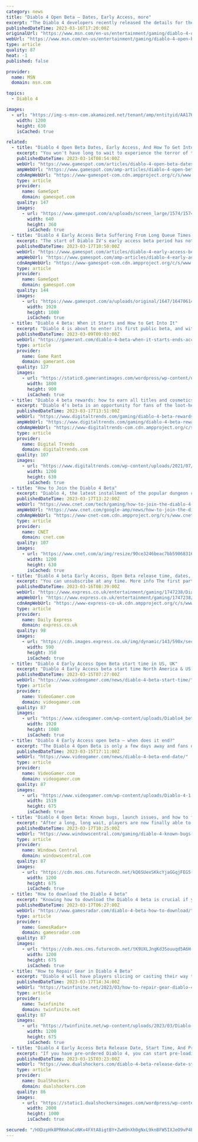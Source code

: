 ```yaml
---
category: news
title: "Diablo 4 Open Beta – Dates, Early Access, more"
excerpt: "The Diablo 4 developers recently released the details for the game’s open beta, including its dates, early access, and more. This announcement came via a post on their official site, as well as on a ..."
publishedDateTime: 2023-03-16T17:20:00Z
originalUrl: "https://www.msn.com/en-us/entertainment/gaming/diablo-4-open-beta-dates-early-access-more/ar-AA17GXjT"
webUrl: "https://www.msn.com/en-us/entertainment/gaming/diablo-4-open-beta-dates-early-access-more/ar-AA17GXjT"
type: article
quality: 87
heat: -1
published: false

provider:
  name: MSN
  domain: msn.com

topics:
  - Diablo 4

images:
  - url: "https://img-s-msn-com.akamaized.net/tenant/amp/entityid/AA17H27H.img?h=630&w=1200&m=6&q=60&o=t&l=f&f=jpg&x=579&y=201"
    width: 1200
    height: 630
    isCached: true

related:
  - title: "Diablo 4 Open Beta Dates, Early Access, And How To Get Into Beta"
    excerpt: "You won't have long to wait to experience the terror of the Burning Hells in Diablo IV before the game officially launches in June."
    publishedDateTime: 2023-03-14T08:54:00Z
    webUrl: "https://www.gamespot.com/articles/diablo-4-open-beta-dates-early-access-and-how-to-get-into-beta/1100-6511672/"
    ampWebUrl: "https://www.gamespot.com/amp-articles/diablo-4-open-beta-dates-early-access-and-how-to-get-into-beta/1100-6511672/"
    cdnAmpWebUrl: "https://www-gamespot-com.cdn.ampproject.org/c/s/www.gamespot.com/amp-articles/diablo-4-open-beta-dates-early-access-and-how-to-get-into-beta/1100-6511672/"
    type: article
    provider:
      name: GameSpot
      domain: gamespot.com
    quality: 147
    images:
      - url: "https://www.gamespot.com/a/uploads/screen_large/1574/15746725/4072834-preview_diablo4_v2_site.jpg"
        width: 640
        height: 360
        isCached: true
  - title: "Diablo 4 Early Access Beta Suffering From Long Queue Times And Server Issues"
    excerpt: "The start of Diablo IV's early access beta period has not gone quite as planned, with queue times of nearly two hours for many players on top of authentication server issues resulting in slow or ..."
    publishedDateTime: 2023-03-17T10:50:00Z
    webUrl: "https://www.gamespot.com/articles/diablo-4-early-access-beta-suffering-from-long-queue-times-and-server-issues/1100-6512451/"
    ampWebUrl: "https://www.gamespot.com/amp-articles/diablo-4-early-access-beta-suffering-from-long-queue-times-and-server-issues/1100-6512451/"
    cdnAmpWebUrl: "https://www-gamespot-com.cdn.ampproject.org/c/s/www.gamespot.com/amp-articles/diablo-4-early-access-beta-suffering-from-long-queue-times-and-server-issues/1100-6512451/"
    type: article
    provider:
      name: GameSpot
      domain: gamespot.com
    quality: 144
    images:
      - url: "https://www.gamespot.com/a/uploads/original/1647/16470614/4114029-diablo4betaqueuetimes.jpg"
        width: 1920
        height: 1080
        isCached: true
  - title: "Diablo 4 Beta: When it Starts and How to Get Into It"
    excerpt: "Diablo 4 is about to enter its first public beta, and with the excitement comes some uncertainty about the best way to access it. Who can play the beta, how to enroll in it, and w"
    publishedDateTime: 2023-03-09T09:03:00Z
    webUrl: "https://gamerant.com/diablo-4-beta-when-it-starts-ends-access/"
    type: article
    provider:
      name: Game Rant
      domain: gamerant.com
    quality: 127
    images:
      - url: "https://static0.gamerantimages.com/wordpress/wp-content/uploads/2023/03/diablo-iv-beta-early-access.jpg"
        width: 1800
        height: 900
        isCached: true
  - title: "Diablo 4 beta rewards: how to earn all titles and cosmetics"
    excerpt: "Diablo 4‘s beta is an opportunity for fans of the loot-heavy role-playing game to sink some time into its dark and demonic world before the game launches on June 6. Though you can invest a good bit of ..."
    publishedDateTime: 2023-03-17T13:51:00Z
    webUrl: "https://www.digitaltrends.com/gaming/diablo-4-beta-rewards/"
    ampWebUrl: "https://www.digitaltrends.com/gaming/diablo-4-beta-rewards/?amp"
    cdnAmpWebUrl: "https://www-digitaltrends-com.cdn.ampproject.org/c/s/www.digitaltrends.com/gaming/diablo-4-beta-rewards/?amp"
    type: article
    provider:
      name: Digital Trends
      domain: digitaltrends.com
    quality: 107
    images:
      - url: "https://www.digitaltrends.com/wp-content/uploads/2021/07/diablo4.jpg?resize=1200%2C630&p=1"
        width: 1200
        height: 630
        isCached: true
  - title: "How to Join the Diablo 4 Beta"
    excerpt: "Diablo 4, the latest installment of the popular dungeon crawler, comes out in June, but players can try out some of the game in beta before its full release. The Diablo 4 Open Beta and Early Access ..."
    publishedDateTime: 2023-03-17T13:22:00Z
    webUrl: "https://www.cnet.com/tech/gaming/how-to-join-the-diablo-4-beta/"
    ampWebUrl: "https://www.cnet.com/google-amp/news/how-to-join-the-diablo-4-beta/"
    cdnAmpWebUrl: "https://www-cnet-com.cdn.ampproject.org/c/s/www.cnet.com/google-amp/news/how-to-join-the-diablo-4-beta/"
    type: article
    provider:
      name: CNET
      domain: cnet.com
    quality: 107
    images:
      - url: "https://www.cnet.com/a/img/resize/90ce3246beac7bb59068316e528235cb51411db0/hub/2022/12/07/9509de80-c045-4bae-804a-de50725bba94/igcshowcase-lilith-elias-01.png?auto=webp&fit=crop&height=630&precrop=1920,975,x0,y0&width=1200"
        width: 1200
        height: 630
        isCached: true
  - title: "Diablo 4 beta Early Access, Open Beta release time, dates, pre-load and campaign content"
    excerpt: "You can unsubscribe at any time. More info The first part of Diablo 4's pre-release beta is about to get started. First up is the Diablo 4 Early Access beta, which is available on PlayStation 5 and ..."
    publishedDateTime: 2023-03-16T08:39:00Z
    webUrl: "https://www.express.co.uk/entertainment/gaming/1747238/Diablo-4-beta-Early-Access-Open-Beta-release-time-dates-pre-load-campaign-content"
    ampWebUrl: "https://www.express.co.uk/entertainment/gaming/1747238/Diablo-4-beta-Early-Access-Open-Beta-release-time-dates-pre-load-campaign-content/amp"
    cdnAmpWebUrl: "https://www-express-co-uk.cdn.ampproject.org/c/s/www.express.co.uk/entertainment/gaming/1747238/Diablo-4-beta-Early-Access-Open-Beta-release-time-dates-pre-load-campaign-content/amp"
    type: article
    provider:
      name: Daily Express
      domain: express.co.uk
    quality: 98
    images:
      - url: "https://cdn.images.express.co.uk/img/dynamic/143/590x/secondary/Diablo-4-Early-Access-and-Open-beta-4630485.jpg?r=1678981168977"
        width: 590
        height: 350
        isCached: true
  - title: "Diablo 4 Early Access Open Beta start time in US, UK"
    excerpt: "Diablo 4 Early Access beta start time North America & US Diablo 4 Early Access beta start time South America Diablo 4 Early Access beta start time UK Diablo 4 Early Access beta start time Europe ..."
    publishedDateTime: 2023-03-15T07:27:00Z
    webUrl: "https://www.videogamer.com/news/diablo-4-beta-start-time/"
    type: article
    provider:
      name: VideoGamer.com
      domain: videogamer.com
    quality: 87
    images:
      - url: "https://www.videogamer.com/wp-content/uploads/Diablo4_betastarttime.jpg"
        width: 1920
        height: 1080
        isCached: true
  - title: "Diablo 4 Early Access open beta – when does it end?"
    excerpt: "The Diablo 4 Open Beta is only a few days away and fans of the Blizzard franchise are gearing up to take on dangerous dungeons and demonic creatures once it drops. NOW READ: Diablo 4 Early Access Open Beta start time in US, UK Much like any other early .."
    publishedDateTime: 2023-03-15T17:11:00Z
    webUrl: "https://www.videogamer.com/news/diablo-4-beta-end-date/"
    type: article
    provider:
      name: VideoGamer.com
      domain: videogamer.com
    quality: 87
    images:
      - url: "https://www.videogamer.com/wp-content/uploads/Diablo-4-1.jpg"
        width: 1519
        height: 675
        isCached: true
  - title: "Diablo 4 Open Beta: Known bugs, launch issues, and how to fix them"
    excerpt: "After a long, long wait, players are now finally able to play Diablo 4 thanks to the arrival of the Open Beta. The first run of the beta, exclusive to fans that preorder Blizzard's latest dungeon ..."
    publishedDateTime: 2023-03-17T10:25:00Z
    webUrl: "https://www.windowscentral.com/gaming/diablo-4-known-bugs-launch-issues"
    type: article
    provider:
      name: Windows Central
      domain: windowscentral.com
    quality: 87
    images:
      - url: "https://cdn.mos.cms.futurecdn.net/kQ6SUexSKkcYjaGGqjFEG5-1200-80.jpg"
        width: 1200
        height: 675
        isCached: true
  - title: "How to download the Diablo 4 beta"
    excerpt: "Knowing how to download the Diablo 4 beta is crucial if you want to get an early taste of this upcoming hack and slasher, before it officially launches this June. If you're worried about how to access ..."
    publishedDateTime: 2023-03-17T06:27:00Z
    webUrl: "https://www.gamesradar.com/diablo-4-beta-how-to-download/"
    type: article
    provider:
      name: GamesRadar+
      domain: gamesradar.com
    quality: 87
    images:
      - url: "https://cdn.mos.cms.futurecdn.net/tK9UXLJngKd3Souuqd5A6H-1200-80.jpg"
        width: 1200
        height: 675
        isCached: true
  - title: "How to Repair Gear in Diablo 4 Beta"
    excerpt: "Diablo 4 will have players slicing or casting their way through hordes of demons and other denizens of the Hells. With so many enemies to go through, it’s no surprise that a player’s gear is bound to ..."
    publishedDateTime: 2023-03-17T14:34:00Z
    webUrl: "https://twinfinite.net/2023/03/how-to-repair-gear-diablo-4/"
    type: article
    provider:
      name: Twinfinite
      domain: twinfinite.net
    quality: 87
    images:
      - url: "https://twinfinite.net/wp-content/uploads/2023/03/Diablo-4-1.jpg"
        width: 1200
        height: 675
        isCached: true
  - title: "Diablo 4 Early Access Beta Release Date, Start Time, And Pre-Load Details"
    excerpt: "If you have pre-ordered Diablo 4, you can start pre-loading today! As for the start time for the Diablo 4 beta, players will be able to jump in at 9AM PT / 12PM ET / 5PM UTC on March 17th. Pre-loading ..."
    publishedDateTime: 2023-03-15T03:23:00Z
    webUrl: "https://www.dualshockers.com/diablo-4-beta-release-date-start-time/"
    type: article
    provider:
      name: DualShockers
      domain: dualshockers.com
    quality: 86
    images:
      - url: "https://static1.dualshockersimages.com/wordpress/wp-content/uploads/2023/03/diablo-4.jpg"
        width: 2000
        height: 1000
        isCached: true

secured: "/HXDzpHk8PRKmhaCoNKv4FXtA8igtBY+ZwH9nXh0gNxL9knBFW5IXJeO9vP4E8vUZAXHC6uEPgwHXoGaDBpFLkI+ffIuZGju5iVlVrNF/dS8RPj84toHgJLpB0iRRiNDKqr3/xFZREtCnIYRqNavFowoCKaJj9+TBvPWmysBg/GNoiJbfGdXjebLUtMLpUuL5/rRnEsbJ0XtKKhDL7skUoDGJ3dF1Y1nECZFJTePxIYFQUMwyzwnyjMrw79x6/FbtgiS3OAnlPqg07D7v//Sw5AFOaMgKHBfk9Pfq1I1WzeTrEIqIRKtE18V/MX6Y5W7dUVWMgpz9a8gXZzPQWqjFIN/lxHm95Th2kdtin+4kY0=;IHgNm93HE6y2HLuy6UH1qg=="
---
```


